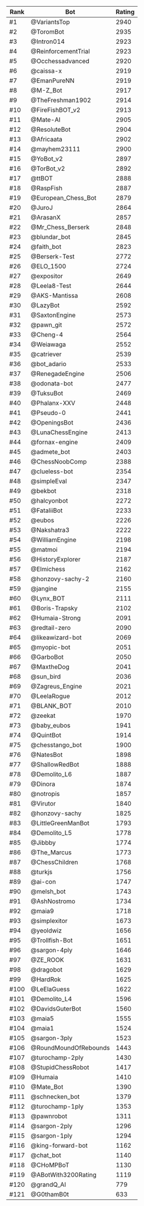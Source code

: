 Rank|Bot|Rating
---|---|---
#1|@VariantsTop|2940
#2|@ToromBot|2935
#3|@Intron014|2923
#4|@ReinforcementTrial|2923
#5|@Occhessadvanced|2920
#6|@caissa-x|2919
#7|@EmanPureNN|2919
#8|@M-Z_Bot|2917
#9|@TheFreshman1902|2914
#10|@FireFishBOT_v2|2913
#11|@Mate-AI|2905
#12|@ResoluteBot|2904
#13|@Africaata|2902
#14|@mayhem23111|2900
#15|@YoBot_v2|2897
#16|@TorBot_v2|2892
#17|@ttBOT|2888
#18|@RaspFish|2887
#19|@European_Chess_Bot|2879
#20|@JuroJ|2864
#21|@ArasanX|2857
#22|@Mr_Chess_Berserk|2848
#23|@blundar_bot|2845
#24|@faith_bot|2823
#25|@Berserk-Test|2772
#26|@ELO_1500|2724
#27|@expositor|2649
#28|@Leela8-Test|2644
#29|@AKS-Mantissa|2608
#30|@LazyBot|2592
#31|@SaxtonEngine|2573
#32|@pawn_git|2572
#33|@Cheng-4|2564
#34|@Weiawaga|2552
#35|@catriever|2539
#36|@bot_adario|2533
#37|@RenegadeEngine|2506
#38|@odonata-bot|2477
#39|@TuksuBot|2469
#40|@Phalanx-XXV|2448
#41|@Pseudo-0|2441
#42|@OpeningsBot|2436
#43|@LunaChessEngine|2413
#44|@fornax-engine|2409
#45|@admete_bot|2403
#46|@ChessNoobComp|2388
#47|@clueless-bot|2354
#48|@simpleEval|2347
#49|@bekbot|2318
#50|@halcyonbot|2272
#51|@FataliiBot|2233
#52|@eubos|2226
#53|@Nakshatra3|2222
#54|@WilliamEngine|2198
#55|@matmoi|2194
#56|@HistoryExplorer|2187
#57|@Elmichess|2162
#58|@honzovy-sachy-2|2160
#59|@jangine|2155
#60|@Lynx_BOT|2111
#61|@Boris-Trapsky|2102
#62|@Humaia-Strong|2091
#63|@redtail-zero|2090
#64|@likeawizard-bot|2069
#65|@myopic-bot|2051
#66|@GarboBot|2050
#67|@MaxtheDog|2041
#68|@sun_bird|2036
#69|@Zagreus_Engine|2021
#70|@LeelaRogue|2012
#71|@BLANK_BOT|2010
#72|@zeekat|1970
#73|@baby_eubos|1941
#74|@QuintBot|1914
#75|@chesstango_bot|1900
#76|@NatesBot|1898
#77|@ShallowRedBot|1888
#78|@Demolito_L6|1887
#79|@Dinora|1874
#80|@notropis|1857
#81|@Virutor|1840
#82|@honzovy-sachy|1825
#83|@LittleGreenManBot|1793
#84|@Demolito_L5|1778
#85|@Jibbby|1774
#86|@The_Marcus|1773
#87|@ChessChildren|1768
#88|@turkjs|1756
#89|@ai-con|1747
#90|@melsh_bot|1743
#91|@AshNostromo|1734
#92|@maia9|1718
#93|@simplexitor|1673
#94|@yeoldwiz|1656
#95|@Trollfish-Bot|1651
#96|@sargon-4ply|1646
#97|@ZE_ROOK|1631
#98|@dragobot|1629
#99|@HardRok|1625
#100|@LeElaGuess|1622
#101|@Demolito_L4|1596
#102|@DavidsGuterBot|1560
#103|@maia5|1555
#104|@maia1|1524
#105|@sargon-3ply|1523
#106|@RoundMoundOfRebounds|1443
#107|@turochamp-2ply|1430
#108|@StupidChessRobot|1417
#109|@Humaia|1410
#110|@Mate_Bot|1390
#111|@schnecken_bot|1379
#112|@turochamp-1ply|1353
#113|@pawnrobot|1311
#114|@sargon-2ply|1296
#115|@sargon-1ply|1294
#116|@king-forward-bot|1162
#117|@chat_bot|1140
#118|@CHoMPBoT|1130
#119|@ABotWith3200Rating|1119
#120|@grandQ_AI|779
#121|@G0thamB0t|633
